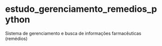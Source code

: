 # estudo_gerenciamento_remedios_python
Sistema de gerenciamento e busca de informações farmacêuticas (remédios)
